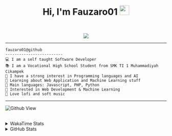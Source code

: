 <h1 align="center">
Hi, I'm Fauzaro01
  <img src="https://media.giphy.com/media/hvRJCLFzcasrR4ia7z/giphy.gif" width="30"></h1>
<br/>

<p align="center">
  <a href="https://github.com/DenverCoder1/readme-typing-svg">
    <img src="https://readme-typing-svg.herokuapp.com?lines=Chill%20and%20Coding;Full+Stack+Web+Developer;Student;Software%20Develover;Always%20learning%20new%20things&center=true&width=380&height=45">
  </a>
</p>

<hr>

```
fauzaro01@github
-------------------------
💻 I am a self taught Software Developer
📚 I am a Vocational High School Student from SMK TI 1 Muhammadiyah Cikampek
📝 I have a strong interest in Programming languages and AI
🌱 Learning about Web Application and Machine Learning stuff
🌟 Main languages: Javascript, PHP, Python
🚩 Interested in Web Development & Machine Learning
🎵 Love lofi and soft music 
```

<hr>

![Github View](https://komarev.com/ghpvc/?username=fauzaro01&style=flat-square)
<br><br>
<details>
  <summary>
     WakaTime Stats
  </summary>
  <br>
  <!--START_SECTION:waka-->

```txt
From: 10 September 2021 - To: 24 February 2025

Total Time: 758 hrs 21 mins

JavaScript          220 hrs 47 mins ███████▒░░░░░░░░░░░░░░░░░   29.11 %
PHP                 142 hrs 49 mins ████▓░░░░░░░░░░░░░░░░░░░░   18.83 %
HTML                96 hrs 28 mins  ███▒░░░░░░░░░░░░░░░░░░░░░   12.72 %
Blade Template      75 hrs 13 mins  ██▒░░░░░░░░░░░░░░░░░░░░░░   09.92 %
EJS                 56 hrs 49 mins  ██░░░░░░░░░░░░░░░░░░░░░░░   07.49 %
Java                41 hrs 50 mins  █▒░░░░░░░░░░░░░░░░░░░░░░░   05.52 %
CSS                 32 hrs 23 mins  █░░░░░░░░░░░░░░░░░░░░░░░░   04.27 %
JSON                30 hrs 12 mins  █░░░░░░░░░░░░░░░░░░░░░░░░   03.98 %
Python              13 hrs 26 mins  ▒░░░░░░░░░░░░░░░░░░░░░░░░   01.77 %
Other               6 hrs 16 mins   ▒░░░░░░░░░░░░░░░░░░░░░░░░   00.83 %
```

<!--END_SECTION:waka-->
</details>
<details>
  <summary>
    GitHub Stats
  </summary>
  <br>
  <div align="center">
    <img src="https://github-readme-stats.vercel.app/api?username=Fauzaro01&show_icons=true&theme=algolia" alt="Fauzaro01's GitHub Stats" style="margin: 20px;" />
    <img src="https://github-readme-streak-stats.herokuapp.com/?user=Fauzaro01&theme=algolia" alt="Fauzaro01's GitHub Streak" style="margin: 20px;" />
  </div>

  <div align="center">
    <img src="https://github-readme-stats.vercel.app/api?username=Fauzaro01&show_icons=true&locale=en&count_private=true&hide_rank=true&custom_title=My%20GitHub%20Stats&disable_animations=true&theme=algolia" alt="Fauzaro01's Stars" style="margin: 20px;" />
    <img src="https://github-readme-stats.vercel.app/api/top-langs/?username=Fauzaro01&langs_count=8&theme=algolia&layout=compact" alt="Top Languages" style="margin: 20px;" />
  </div>
</details>
